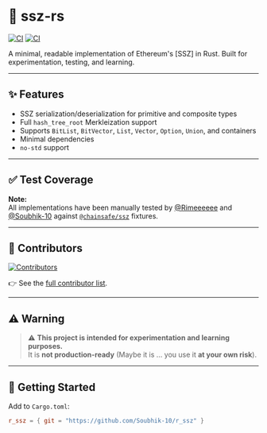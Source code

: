 
# 🧬 ssz-rs

[![CI](https://github.com/Soubhik-10/ssz-rs/actions/workflows/rust.yml/badge.svg)](https://github.com/Soubhik-10/ssz-rs/actions)
[![CI](https://github.com/Soubhik-10/ssz-rs/actions/workflows/lint.yml/badge.svg)](https://github.com/Soubhik-10/ssz-rs/actions)

A minimal, readable implementation of Ethereum's [SSZ] in Rust. Built for experimentation, testing, and learning.

---

## ✨ Features

- SSZ serialization/deserialization for primitive and composite types  
- Full `hash_tree_root` Merkleization support  
- Supports `BitList`, `BitVector`, `List`, `Vector`, `Option`, `Union`, and containers  
- Minimal dependencies
- `no-std` support

---

## ✅ Test Coverage

**Note:**  
All implementations have been manually tested by
[@Rimeeeeee](https://github.com/Rimeeeeee) and [@Soubhik-10](https://github.com/Soubhik-10)
against [`@chainsafe/ssz`](https://github.com/ChainSafe/ssz/tree/master/packages/ssz) fixtures.

---

## 👥 Contributors

[![Contributors](https://contrib.rocks/image?repo=Soubhik-10/ssz-rs)](https://github.com/Soubhik-10/ssz-rs/graphs/contributors)

👉 See the [full contributor list](https://github.com/Soubhik-10/ssz-rs/graphs/contributors).

---

## ⚠️ Warning

> ⚠️ **This project is intended for experimentation and learning purposes.**  
> It is **not production-ready** (Maybe it is … you use it **at your own risk**).

---

## 🧪 Getting Started

Add to `Cargo.toml`:

```toml
r_ssz = { git = "https://github.com/Soubhik-10/r_ssz" }


